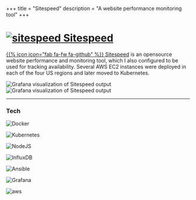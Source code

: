 +++
title = "Sitespeed"
description = "A website performance monitoring tool"
+++

# [![sitespeed](/images/sitespeed-logo.png?classes=inline&width=10vh "sitespeed logo") Sitespeed](https://github.com/sitespeedio/sitespeed.io)

[{{% icon icon="fab fa-fw fa-github" %}} Sitespeed](https://sitespeed.io) is an opensource website performance and monitoring tool, which I also configured to be used for tracking availability. Several AWS EC2 instances were deployed in each of the four US regions and later moved to Kubernetes.


![Grafana visualization of Sitespeed output](/images/sitespeed-1.png)
![Grafana visualization of Sitespeed output](/images/sitespeed-2.png)

---

### Tech
![Docker](/images/docker-logo.svg?classes=inline&width=10vw "Docker logo")

![Kubernetes](/images/k8s-logo.svg?classes=inline&width=10vw "Kubernetes logo")

![NodeJS](/images/nodejs-logo.svg?classes=inline&width=10vh "Node.JS logo")

![InfluxDB](/images/influxdb-logo.svg?classes=inline&width=10vw "InfluxDB logo")

![Ansible](/images/ansible-logo.svg?classes=inline&width=10vh "Ansible logo")

![Grafana](/images/grafana-logo.svg?classes=inline&width=10vh "Grafana logo")

![aws](/images/aws-logo.svg?classes=inline&width=10vh "AWS logo")
